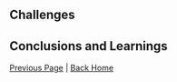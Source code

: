 ## Challenges  

## Conclusions and Learnings

[Previous Page](/3_approach_evolution) | [Back Home](/)
